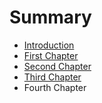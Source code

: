 # Summary

* [Introduction](README.md)
* [First Chapter](chapter1.md)
* [Second Chapter](chapter2.md)
* [Third Chapter](chapter3.nd)
* Fourth Chapter

